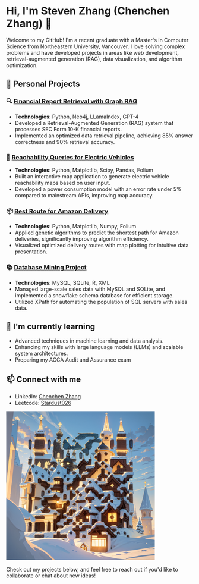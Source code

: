 # Hi, I'm Steven Zhang (Chenchen Zhang) 👋

Welcome to my GitHub! I'm a recent graduate with a Master's in Computer Science from Northeastern University, Vancouver. I love solving complex problems and have developed projects in areas like web development, retrieval-augmented generation (RAG), data visualization, and algorithm optimization.

## 🚀 Personal Projects

### 🔍 [Financial Report Retrieval with Graph RAG](https://github.com/stardust026/FinancialReport_RAG)
- **Technologies**: Python, Neo4j, LLamaIndex, GPT-4
- Developed a Retrieval-Augmented Generation (RAG) system that processes SEC Form 10-K financial reports.
- Implemented an optimized data retrieval pipeline, achieving 85% answer correctness and 90% retrieval accuracy.

### 🚗 [Reachability Queries for Electric Vehicles](https://github.com/stardust026/BRIOCHE_app)
- **Technologies**: Python, Matplotlib, Scipy, Pandas, Folium
- Built an interactive map application to generate electric vehicle reachability maps based on user input.
- Developed a power consumption model with an error rate under 5% compared to mainstream APIs, improving map accuracy.

### 📦 [Best Route for Amazon Delivery](https://github.com/stardust026/TSP-AmazonDelivery)
- **Technologies**: Python, Matplotlib, Numpy, Folium
- Applied genetic algorithms to predict the shortest path for Amazon deliveries, significantly improving algorithm efficiency.
- Visualized optimized delivery routes with map plotting for intuitive data presentation.

### 📚 [Database Mining Project](https://github.com/stardust026/Sales_Transactions)
- **Technologies**: MySQL, SQLite, R, XML
- Managed large-scale sales data with MySQL and SQLite, and implemented a snowflake schema database for efficient storage.
- Utilized XPath for automating the population of SQL servers with sales data.

## 🌱 I'm currently learning
- Advanced techniques in machine learning and data analysis.
- Enhancing my skills with large language models (LLMs) and scalable system architectures.
- Preparing my ACCA Audit and Assurance exam

## 📫 Connect with me
- LinkedIn: [Chenchen Zhang](https://www.linkedin.com/in/chenchen-zhang-5149b7228/)
- Leetcode: [Stardust026](https://leetcode.com/u/stardust026/)
<img src="https://github.com/stardust026/stardust026/blob/0d47c4db81d242449017e15e7f101914ac216895/00004-2635445464.png" alt="QRcode" title="Image Title" width="400" height="400">

Check out my projects below, and feel free to reach out if you'd like to collaborate or chat about new ideas!
